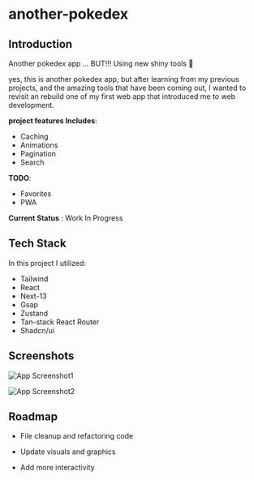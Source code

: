 
# another-pokedex

## Introduction
Another pokedex app ... BUT!!! Using new shiny tools 🤩

yes, this is another pokedex app, but after learning from my previous projects, and the amazing tools that have been coming out, I wanted to revisit an rebuild one of my first web app that introduced me to web development.

**project features Includes**:

- Caching
- Animations
- Pagination
- Search

**TODO**:


- Favorites
- PWA


**Current Status** : Work In Progress


## Tech Stack

In this project I utilized:
* Tailwind
* React 
* Next-13
* Gsap
* Zustand
* Tan-stack React Router
* Shadcn/ui




## Screenshots

![App Screenshot1](https://media.discordapp.net/attachments/801156110752284702/1102697440706056222/Screenshot_2023-05-01_at_4.45.51_PM.png?width=1820&height=1050)

![App Screenshot2](https://media.discordapp.net/attachments/801156110752284702/1102697269968511137/Screenshot_2023-05-01_at_4.44.44_PM.png?width=1820&height=1050)


## Roadmap

- File cleanup and refactoring code

- Update visuals and graphics

- Add more interactivity

